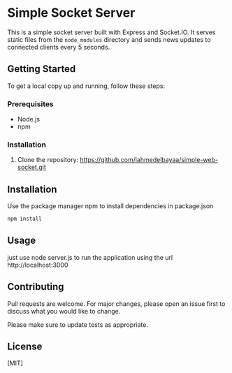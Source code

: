 # Simple Socket Server

This is a simple socket server built with Express and Socket.IO. It serves static files from the `node_modules` directory and sends news updates to connected clients every 5 seconds.

## Getting Started

To get a local copy up and running, follow these steps:

### Prerequisites

- Node.js
- npm

### Installation

1. Clone the repository: https://github.com/iahmedelbayaa/simple-web-socket.git

## Installation

Use the package manager npm to install dependencies in package.json

```bash
npm install
```

## Usage

just use node server.js to run the application using the url http://localhost:3000

## Contributing

Pull requests are welcome. For major changes, please open an issue first to discuss what you would like to change.

Please make sure to update tests as appropriate.

## License

[MIT]
